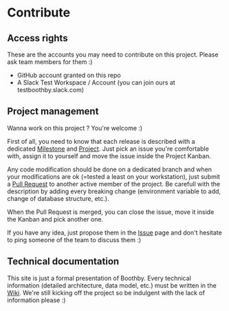 # Contribute

## Access rights

These are the accounts you may need to contribute on this project. Please ask team members for them :)
- GitHub account granted on this repo
- A Slack Test Workspace / Account (you can join ours at testboothby.slack.com)

## Project management

Wanna work on this project ? You're welcome :)

First of all, you need to know that each release is described with a dedicated [Milestone](https://github.com/valeuriad/boothby-core/milestones) and [Project](https://github.com/valeuriad/boothby-core/projects). Just pick an issue you're comfortable with, assign it to yourself and move the issue inside the Project Kanban.

Any code modification should be done on a dedicated branch and when your modifications are ok (=tested a least on your workstation), just submit a [Pull Request](https://github.com/valeuriad/boothby-core/pulls) to another active member of the project. Be carefull with the description by adding every breaking change (environment variable to add, change of database structure, etc.).

When the Pull Request is merged, you can close the issue, move it inside the Kanban and pick another one.

If you have any idea, just propose them in the [Issue](https://github.com/valeuriad/boothby-core/issues) page and don't hesitate to ping someone of the team to discuss them :)

## Technical documentation

This site is just a formal presentation of Boothby. Every technical information (detailed architecture, data model, etc.) must be written in the [Wiki](https://github.com/valeuriad/boothby-core/wiki). We're still kicking off the project so be indulgent with the lack of information please :)